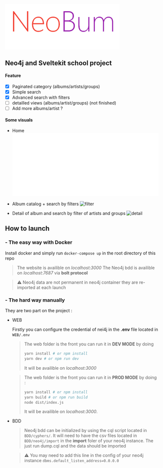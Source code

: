 ![Logo](./github_ressources/logo.png)

## Neo4j and Sveltekit school project

#### Feature

- [x] Paginated category (albums/artists/groups)
- [x] Simple search
- [x] Advanced search with filters
- [ ] detailled views (albums/artist/groups) (not finished)
- [ ] Add more albums/artist ?

#### Some visuals

- Home
  ![Logo](github_ressources/logo.gif)

- Album catalog + search by filters
  ![filter](github_ressources/demo_search_filter.gif)

- Detail of album and search by filter of artists and groups
  ![detail](github_ressources/demo_detail_artists_groups.gif)

## How to launch

### - The easy way with Docker

Install docker and simply run `docker-compose up` in the root directory of this repo

> The website is availible on _localhost:3000_
> The Neo4j bdd is availible on _localhost:7687_ via **bolt protocol**

> ⚠ Neo4j data are not permanent in neo4j container they are re-imported at each launch

### - The hard way manually

They are two part on the project :

- WEB

  Firstly you can configure the credential of nei4j in the **.env** file located in `WEB/.env`

  > The web folder is the front you can run it in **DEV MODE** by doing
  >
  > ```bash
  > yarn install # or npm install
  > yarn dev # or npm run dev
  > ```
  >
  > It will be availible on _localhost:3000_

  > The web folder is the front you can run it in **PROD MODE** by doing :
  >
  > ```bash
  > yarn install # or npm install
  > yarn build # or npm run build
  > node dist/index.js
  > ```
  >
  > It will be availible on _localhost:3000_.

- BDD

  > Neo4j bdd can be initialized by using the cql script located in `BDD/cyphers/`.
  > It will need to have the csv files located in `BDD/neo4j/import` in the **import** foler of your neo4j instance.
  > The just run dump.cql and the data should be imported

  > ⚠ You may need to add this line in the config of your neo4j instance
  > `dbms.default_listen_address=0.0.0.0`
